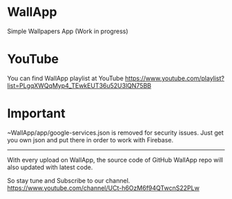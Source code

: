 # WallApp
Simple Wallpapers App (Work in progress)

# YouTube
You can find WallApp playlist at YouTube
https://www.youtube.com/playlist?list=PLgqXWQqMyp4_TEwkEUT36u52U3lQN75BB

# Important
~WallApp/app/google-services.json is removed for security issues. Just get you own json and put there in order to work with Firebase.

-----------------------------------

With every upload on WallApp, the source code of GitHub WallApp repo will also updated with latest code.

So stay tune and Subscribe to our channel.
https://www.youtube.com/channel/UCt-h6OzM6f94QTwcnS22PLw
